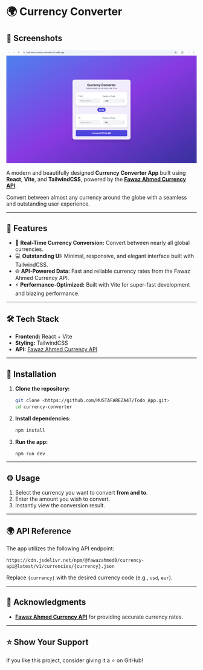 # 🌍 Currency Converter  

## 📸 Screenshots  
![Currency Converter UI Screenshot](./public/image.png) 

A modern and beautifully designed **Currency Converter App** built using **React**, **Vite**, and **TailwindCSS**, powered by the **[Fawaz Ahmed Currency API](https://cdn.jsdelivr.net/npm/@fawazahmed0/currency-api@latest/v1/currencies/)**.  

Convert between almost any currency around the globe with a seamless and outstanding user experience.

---

## 🚀 Features  
- 🔄 **Real-Time Currency Conversion:** Convert between nearly all global currencies.  
- 💻 **Outstanding UI:** Minimal, responsive, and elegant interface built with TailwindCSS.  
- 🌐 **API-Powered Data:** Fast and reliable currency rates from the Fawaz Ahmed Currency API.  
- ⚡ **Performance-Optimized:** Built with Vite for super-fast development and blazing performance.  

---

## 🛠️ Tech Stack  
- **Frontend:** React + Vite  
- **Styling:** TailwindCSS  
- **API:** [Fawaz Ahmed Currency API](https://github.com/fawazahmed0/currency-api)  

---

## 🧩 Installation  

1. **Clone the repository:**  
   ```bash
   git clone <https://github.com/MUSTAFAREZA47/Todo_App.git>
   cd currency-converter


2. **Install dependencies:**  
   ```bash
   npm install


3. **Run the app:**  
   ```bash
   npm run dev


---

## ⚙️ Usage  
1. Select the currency you want to convert **from and to**.  
2. Enter the amount you wish to convert.  
3. Instantly view the conversion result.  

---

## 🌍 API Reference  

The app utilizes the following API endpoint:  
```plaintext
https://cdn.jsdelivr.net/npm/@fawazahmed0/currency-api@latest/v1/currencies/{currency}.json
```
Replace `{currency}` with the desired currency code (e.g., `usd`, `eur`).

---

## 🤝 Acknowledgments  
- **[Fawaz Ahmed Currency API](https://github.com/fawazahmed0/currency-api)** for providing accurate currency rates.  

---


## ⭐ Show Your Support  
If you like this project, consider giving it a ⭐ on GitHub!

